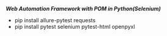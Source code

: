  ***Web Automation Framework with POM in Python(Selenium)*** 

- pip install allure-pytest requests
- pip install pytest selenium pytest-html openpyxl

